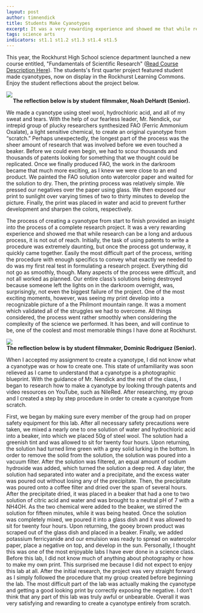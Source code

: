 ```yaml
---
layout: post
author: timnendick
title: Students Make Cyanotypes
excerpt: It was a very rewarding experience and showed me that while research can be a long and arduous process, it is not out of reach.
tags: science arts
indicators: st1.1 st1.2 st1.3 st1.4 st1.5 
---
```


This year, the Rockhurst High School science department launched a new course entitled, "Fundamentals of Scientific Research" ([Read Course Description Here](https://www.rockhursths.edu/file/academics/2018-19/Course-Catalogue-18-19-DT-to-share.pdf)). The students's first quarter project featured student made cyanotypes, now on display in the Rockhurst Learning Commons. Enjoy the student reflections about the project below.
      
<div class="flex-wrapper">
  <div class="x1"><img src="{{ site.baseurl }}/img/Cyanotype1.jpg"></div>
</div>

<center> <b> The reflection below is by student filmmaker, Noah DeHardt (Senior). </b> </center>

We made a cyanotype using steel wool, hydrochloric acid, and all of my sweat and tears. With the help of our fearless leader, Mr. Nendick, our intrepid group of plucky researchers synthesized FAO (Ferric Ammonium Oxalate), a light sensitive chemical, to create an original cyanotype from “scratch.” Perhaps unexpectedly, the longest part of the process was the sheer amount of research that was involved before we even touched a beaker. Before we could even begin, we had to scour thousands and thousands of patents looking for something that we thought could be replicated. Once we finally produced FAO, the work in the darkroom became that much more exciting, as I knew we were close to an end product. We painted the FAO solution onto watercolor paper and waited for the solution to dry. Then, the printing process was relatively simple. We pressed our negatives over the paper using glass. We then exposed our print to sunlight over varying times of two to thirty minutes to develop the picture. Finally, the print was placed in water and acid to prevent further development and sharpen the colors, respectively.

The process of creating a cyanotype from start to finish provided an insight into the process of a complete research project. It was a very rewarding experience and showed me that while research can be a long and arduous process, it is not out of reach. Initially, the task of using patents to write a procedure was extremely daunting, but once the process got underway, it quickly came together. Easily the most difficult part of the process, writing the procedure with enough specifics to convey what exactly we needed to do was my first real test in formulating a research project. Everything did not go as smoothly, though. Many aspects of the process were difficult, and not all worked as planned. Our entire class’s solutions being destroyed because someone left the lights on in the darkroom overnight, was, surprisingly, not even the biggest failure of the project. One of the most exciting moments, however, was seeing my print develop into a recognizable picture of a the Philmont mountain range. It was a moment which validated all of the struggles we had to overcome. All things considered, the process went rather smoothly when considering the complexity of the science we performed. It has been, and will continue to be, one of the coolest and most memorable things I have done at Rockhurst.

<div class="flex-wrapper">
  <div class="x1"><img src="{{ site.baseurl }}/img/Cyanotype2.jpg"></div>
</div>
<center> <b> The reflection below is by student filmmaker, Dominic Rodriguez (Senior).</b> </center>

When I accepted my assignment to create a cyanotype, I did not know what a cyanotype was or how to create one. This state of unfamiliarity was soon relieved as I came to understand that a cyanotype is a photographic blueprint. With the guidance of Mr. Nendick and the rest of the class, I began to research how to make a cyanotype by looking through patents and video resources on YouTube, such as NileRed. After researching, my group and I created a step by step procedure in order to create a cyanotype from scratch.

First, we began by making sure every member of the group had on proper safety equipment for this lab. After all necessary safety precautions were taken, we mixed a nearly one to one solution of water and hydrochloric acid into a beaker, into which we placed 50g of steel wool. The solution had a greenish tint and was allowed to sit for twenty four hours. Upon returning, the solution had turned lime green with a grey solid lurking in the bottom. In order to remove the solid from the solution, the solution was poured into a vacuum filter. After the solution was filtered, an equal amount of sodium hydroxide was added, which turned the solution a deep red. A day later, the solution had separated into water and a precipitate, and the excess water was poured out without losing any of the precipitate. Then, the precipitate was poured onto a coffee filter and dried over the span of several hours. After the precipitate dried, it was placed in a beaker that had a one to two solution of citric acid and water and was brought to a neutral pH of 7 with a NH4OH. As the two chemical were added to the beaker, we stirred the solution for fifteen minutes, while it was being heated. Once the solution was completely mixed, we poured it into a glass dish and it was allowed to sit for twenty four hours. Upon returning, the gooey brown product was scraped out of the glass dish and placed in a beaker. Finally, we added potassium ferricyanide and our emulsion was ready to spread on watercolor paper, place a negative on top, and develop in the sun.
Personally, I thought this was one of the most enjoyable labs I have ever done 
in a science class. Before this lab, I did not know much of anything about photography or how to make my own print. This surprised me because I did not expect to enjoy this lab at all. After the initial research, the project was very straight forward as I simply followed the procedure that my group created before beginning the lab. The most difficult part of the lab was actually making the cyanotype and getting a good looking print by correctly exposing the negative. I don’t think that any part of this lab was truly awful or unbearable. Overall it was very satisfying and rewarding to create a cyanotype entirely from scratch.

